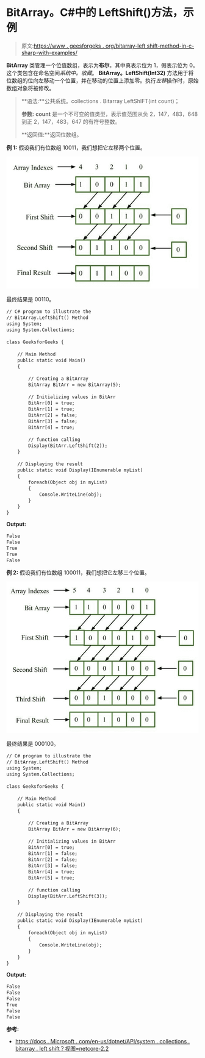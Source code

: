 # BitArray。C#中的 LeftShift()方法，示例

> 原文:[https://www . geesforgeks . org/bitarray-left shift-method-in-c-sharp-with-examples/](https://www.geeksforgeeks.org/bitarray-leftshift-method-in-c-sharp-with-examples/)

**BitArray** 类管理一个位值数组，表示为**布尔**，其中真表示位为 1，假表示位为 0。这个类包含在命名空间*系统中。收藏*。 **BitArray。LeftShift(Int32)** 方法用于将位数组的位向左移动一个位置，并在移动的位置上添加零。执行*左移*操作时，原始数组对象将被修改。

> **语法:**公共系统。collections . Bitarray LeftShIFT(int count)；
> 
> **参数:**
> **count** 是一个不可变的值类型，表示值范围从负 2，147，483，648 到正 2，147，483，647 的有符号整数。
> 
> **返回值:**返回位数组。

**例 1:** 假设我们有位数组 10011，我们想把它左移两个位置。

![](img/8f04e56836afe037fe633bceb9fedd87.png)

最终结果是 00110。

```
// C# program to illustrate the
// BitArray.LeftShift() Method
using System;
using System.Collections;

class GeeksforGeeks {

    // Main Method
    public static void Main()
    {

        // Creating a BitArray
        BitArray BitArr = new BitArray(5);

        // Initializing values in BitArr
        BitArr[0] = true;
        BitArr[1] = true;
        BitArr[2] = false;
        BitArr[3] = false;
        BitArr[4] = true;

        // function calling
        Display(BitArr.LeftShift(2));
    }

    // Displaying the result
    public static void Display(IEnumerable myList)
    {
        foreach(Object obj in myList)
        {
            Console.WriteLine(obj);
        }
    }
}
```

**Output:**

```
False
False
True
True
False

```

**例 2:** 假设我们有位数组 100011，我们想把它左移三个位置。

![](img/873bd354b09563fe317c905d76a4ae63.png)

最终结果是 000100。

```
// C# program to illustrate the
// BitArray.LeftShift() Method
using System;
using System.Collections;

class GeeksforGeeks {

    // Main Method
    public static void Main()
    {

        // Creating a BitArray
        BitArray BitArr = new BitArray(6);

        // Initializing values in BitArr
        BitArr[0] = true;
        BitArr[1] = false;
        BitArr[2] = false;
        BitArr[3] = false;
        BitArr[4] = true;
        BitArr[5] = true;

        // function calling
        Display(BitArr.LeftShift(3));
    }

    // Displaying the result
    public static void Display(IEnumerable myList)
    {
        foreach(Object obj in myList)
        {
            Console.WriteLine(obj);
        }
    }
}
```

**Output:**

```
False
False
False
True
False
False

```

**参考:**

*   [https://docs . Microsoft . com/en-us/dotnet/API/system . collections . bitarray . left shift？视图=netcore-2.2](https://docs.microsoft.com/en-us/dotnet/api/system.collections.bitarray.leftshift?view=netcore-2.2)